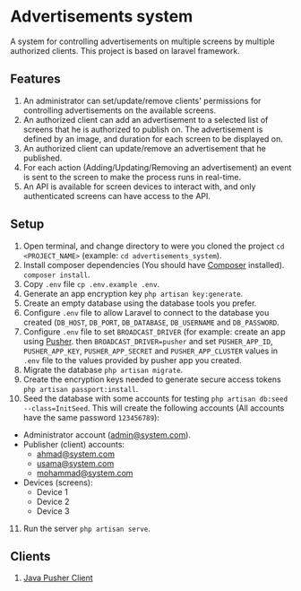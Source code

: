 # Advertisements system

A system for controlling advertisements on multiple screens by multiple authorized clients. This project is based on laravel framework.

## Features

1. An administrator can set/update/remove clients' permissions for controlling advertisements on the available screens.
2. An authorized client can add an advertisement to a selected list of screens that he is authorized to publish on. The advertisement is defined by an image, and duration for each screen to be displayed on.
3. An authorized client can update/remove an advertisement that he published.
4. For each action (Adding/Updating/Removing an advertisement) an event is sent to the screen to make the process runs in real-time.
5. An API is available for screen devices to interact with, and only authenticated screens can have access to the API.

## Setup

1. Open terminal, and change directory to were you cloned the project `cd <PROJECT_NAME>` (example: `cd advertisements_system`).
2. Install composer dependencies (You should have [Composer](https://getcomposer.org/) installed). `composer install`.
3. Copy `.env` file `cp .env.example .env`.
4. Generate an app encryption key `php artisan key:generate`.
5. Create an empty database using the database tools you prefer.
6. Configure `.env` file to allow Laravel to connect to the database you created (`DB_HOST`, `DB_PORT`, `DB_DATABASE`, `DB_USERNAME` and `DB_PASSWORD`.
7. Configure `.env` file to set `BROADCAST_DRIVER` (for example: create an app using [Pusher](https://pusher.com/). then `BROADCAST_DRIVER=pusher` and set `PUSHER_APP_ID`, `PUSHER_APP_KEY`, `PUSHER_APP_SECRET` and `PUSHER_APP_CLUSTER` values in `.env` file to the values provided by pusher app you created. 
8. Migrate the database `php artisan migrate`.
9. Create the encryption keys needed to generate secure access tokens `php artisan passport:install`.
10. Seed the database with some accounts for testing `php artisan db:seed --class=InitSeed`. This will create the following accounts (All accounts have the same password `123456789`):
  * Administrator account (admin@system.com).
  * Publisher (client) accounts:
    * ahmad@system.com
    * usama@system.com
    * mohammad@system.com
  * Devices (screens):
    * Device 1
    * Device 2
    * Device 3
11. Run the server `php artisan serve`.

## Clients

1. [Java Pusher Client](https://github.com/Ammar-Shiekh/advertisement_system_java_client)
